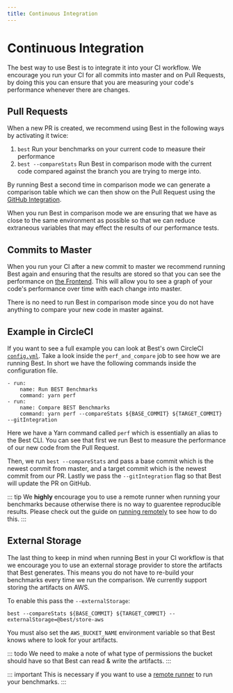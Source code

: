 ```yaml
---
title: Continuous Integration
---
```


# Continuous Integration
The best way to use Best is to integrate it into your CI workflow. We encourage you run your CI for all commits into master and on Pull Requests, by doing this you can ensure that you are measuring your code's performance whenever there are changes.

## Pull Requests
When a new PR is created, we recommend using Best in the following ways by activating it twice:

1. `best` Run your benchmarks on your current code to measure their performance
2. `best --compareStats` Run Best in comparison mode with the current code compared against the branch you are trying to merge into.

By running Best a second time in comparison mode we can generate a comparison table which we can then show on the Pull Request using the [GitHub Integration](/guide/github-integration). 

When you run Best in comparison mode we are ensuring that we have as close to the same environment as possible so that we can reduce extraneous variables that may effect the results of our performance tests.

## Commits to Master
When you run your CI after a new commit to master we recommend running Best again and ensuring that the results are stored so that you can see the performance on [the Frontend](/guide/frontend). This will allow you to see a graph of your code's performance over time with each change into master.

There is no need to run Best in comparison mode since you do not have anything to compare your new code in master against.

## Example in CircleCI
If you want to see a full example you can look at Best's own CircleCI [`config.yml`](https://github.com/salesforce/best/blob/master/.circleci/config.yml). Take a look inside the `perf_and_compare` job to see how we are running Best. In short we have the following commands inside the configuration file.

```
- run:
    name: Run BEST Benchmarks
    command: yarn perf
- run:
    name: Compare BEST Benchmarks
    command: yarn perf --compareStats ${BASE_COMMIT} ${TARGET_COMMIT} --gitIntegration
```

Here we have a Yarn command called `perf` which is essentially an alias to the Best CLI. You can see that first we run Best to measure the performance of our new code from the Pull Request.

Then, we run `best --compareStats` and pass a base commit which is the newest commit from master, and a target commit which is the newest commit from our PR. Lastly we pass the `--gitIntegration` flag so that Best will update the PR on GitHub.

::: tip
We **highly** encourage you to use a remote runner when running your benchmarks because otherwise there is no way to guarentee reproducible results. Please check out the guide on [running remotely](/guide/running-remotely) to see how to do this.
:::

## External Storage
The last thing to keep in mind when running Best in your CI workflow is that we encourage you to use an external storage provider to store the artifacts that Best generates. This means you do not have to re-build your benchmarks every time we run the comparison. We currently support storing the artifacts on AWS.

To enable this pass the `--externalStorage`:
```
best --compareStats ${BASE_COMMIT} ${TARGET_COMMIT} --externalStorage=@best/store-aws
```

You must also set the `AWS_BUCKET_NAME` environment variable so that Best knows where to look for your artifacts.

::: todo
We need to make a note of what type of permissions the bucket should have so that Best can read & write the artifacts.
:::

::: important
This is necessary if you want to use a [remote runner](/guide/running-remotely) to run your benchmarks.
:::